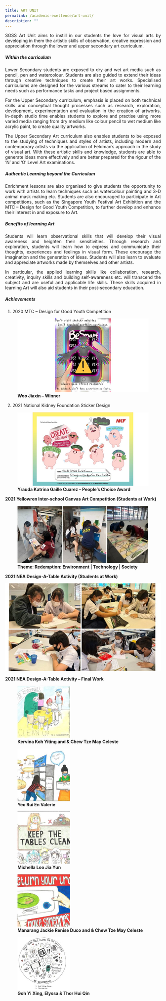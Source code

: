 ```yaml
---
title: ART UNIT
permalink: /academic-exellence/art-unit/
description: ""
---
```

<p style="text-align: justify;"> SGSS Art Unit aims to instill in our students the love for visual arts by developing in them the artistic skills of observation, creative expression and appreciation through the lower and upper secondary art curriculum. </p>

##### **Within the curriculum**

<p style="text-align: justify;"> Lower Secondary students are exposed to dry and wet art media such as pencil, pen and watercolour. Students are also guided to extend their ideas through creative techniques to create their art works. Specialised curriculums are designed for the various streams to cater to their learning needs such as performance tasks and project based assignments. </p>

<p style="text-align: justify;"> For the Upper Secondary curriculum, emphasis is placed on both technical skills and conceptual thought processes such as research, exploration, development, experimentation and evaluation in the creation of artworks. In-depth studio time enables students to explore and practise using more varied media ranging from dry medium like colour pencil to wet medium like acrylic paint, to create quality artworks. </p>

<p style="text-align: justify;"> The Upper Secondary Art curriculum also enables students to be exposed to the studying of techniques and styles of artists, including modern and contemporary artists via the application of Feldman’s approach in the study of visual art. With these artistic skills and knowledge, students are able to generate ideas more effectively and are better prepared for the rigour of the ‘N’ and ‘O’ Level Art examinations. </p>

##### **Authentic Learning beyond the Curriculum**

<p style="text-align: justify;"> Enrichment lessons are also organised to give students the opportunity to work with artists to learn techniques such as watercolour painting and 3-D animal mask making etc. Students are also encouraged to participate in Art competitions, such as the Singapore Youth Festival Art Exhibition and the MTC – Design for Good Youth Competition, to further develop and enhance their interest in and exposure to Art. </p>

##### **Benefits of learning Art**

<p style="text-align: justify;"> Students will learn observational skills that will develop their visual awareness and heighten their sensitivities. Through research and exploration, students will learn how to express and communicate their thoughts, experiences and feelings in visual form. These encourage the imagination and the generation of ideas. Students will also learn to evaluate and appreciate artworks made by themselves and other artists. </p>

<p style="text-align: justify;"> In particular, the applied learning skills like collaboration, research, creativity, inquiry skills and building self-awareness etc. will transcend the subject and are useful and applicable life skills. These skills acquired in learning Art will also aid students in their post-secondary education. </p>

##### **Achievements**

1.  2020 MTC – Design for Good Youth Competition

<figure>
<img src="/images/ART%20UNIT/Slide1-768x432.jpg">
<figcaption> <strong> Woo Jiaxin – Winner </strong> </figcaption>
</figure>

2.  2021 National Kidney Foundation Sticker Design

<figure>
<img src="/images/ART%20UNIT/Slide2-768x432.jpg">
<figcaption> <strong> Yrauda Katrina Gaille Cuarez – People’s Choice Award </strong> </figcaption>
</figure>

**2021 Yellowren Inter-school Canvas Art Competition (Students at Work)**

<figure>
<img src="/images/ART%20UNIT/Slide3-600x263.jpg">
<figcaption> <strong> Theme: Redemption: Environment | Technology | Society </strong> </figcaption>
</figure>

**2021 NEA Design-A-Table Activity (Students at Work)**

![](/images/ART%20UNIT/Slide4-768x432.jpg)

**2021 NEA Design-A-Table Activity – Final Work**

<figure>
	<a href="/images/ART%20UNIT/Slide5-250x250.jpg" target = "_blank"> <img src="/images/ART%20UNIT/Slide5-250x250.jpg" 
     style="width:40%"></a>
<figcaption> 
	<strong> Kervina Koh Yiting and & Chew Tze May Celeste </strong> 
	</figcaption>
</figure>

<figure>
	<a href="/images/ART%20UNIT/Slide6-250x250.jpg" target = "_blank"> <img src="/images/ART%20UNIT/Slide6-250x250.jpg" 
     style="width:40%"></a>
<figcaption> 
	<strong> Yeo Rui En Valerie
	</strong> 
	</figcaption>
</figure>

<figure>
	<a href="/images/ART%20UNIT/Slide7-250x250.jpg" target = "_blank"> <img src="/images/ART%20UNIT/Slide7-250x250.jpg" 
     style="width:40%"></a>
<figcaption> 
	<strong> Michella Loo Jia Yun
	</strong> 
	</figcaption>
</figure>

<figure>
	<a href="/images/ART%20UNIT/Slide8-250x250.jpg" target = "_blank"> <img src="/images/ART%20UNIT/Slide8-250x250.jpg" 
     style="width:40%"></a>
<figcaption> 
	<strong> Manarang Jackie Renise Duco and & Chew Tze May Celeste </strong> 
	</figcaption>
</figure>

<figure>
	<a href="/images/ART%20UNIT/Slide9-250x250.jpg" target = "_blank"> <img src="/images/ART%20UNIT/Slide9-250x250.jpg" 
     style="width:40%"></a>
<figcaption> 
	<strong> Goh Yi Xing, Elyssa & Thor Hui Qin
	</strong> 
	</figcaption>
</figure>